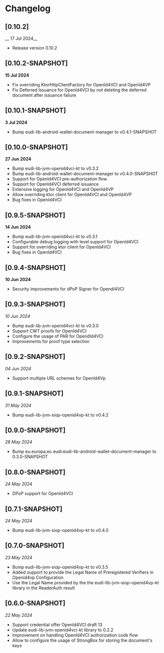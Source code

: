 # Changelog

## [0.10.2]

__ 17 Jul 2024__

- Release version 0.10.2

## [0.10.2-SNAPSHOT]

__15 Jul 2024__

- Fix overriding KtorHttpClientFactory for OpenId4VCI and OpenId4VP
- Fix Deferred Issuance for OpenId4VCI by not deleting the deferred document after issuance failure

## [0.10.1-SNAPSHOT]

__3 Jul 2024__

- Bump eudi-lib-android-wallet-document-manager to v0.4.1-SNAPSHOT

## [0.10.0-SNAPSHOT]

__27 Jun 2024__

- Bump eudi-lib-jvm-openid4vci-kt to v0.3.2
- Bump eudi-lib-android-wallet-document-manager to v0.4.0-SNAPSHOT
- Support for OpenId4VCI pre-authorization flow
- Support for OpenId4VCI deferred issuance
- Extensive logging for OpenId4VCI and OpenId4VP
- Allow overriding ktor client for OpenId4VCI and OpenId4VP
- Bug fixes in OpenId4VCI

## [0.9.5-SNAPSHOT]

__14 Jun 2024__

- Bump eudi-lib-jvm-openid4vci-kt to v0.3.1
- Configurable debug logging with level support for OpenId4VCI
- Support for overriding ktor client for OpenId4VCI
- Bug fixes in OpenId4VCI

## [0.9.4-SNAPSHOT]

__10 Jun 2024__

- Security improvements for dPoP Signer for OpendI4VCI

## [0.9.3-SNAPSHOT]

_10 Jun 2024_

- Bump eudi-lib-jvm-openid4vci-kt to v0.3.0
- Support CWT proofs for OpenId4VCI
- Configure the usage of PAR for OpendId4VCI
- Improvements for proof type selection

## [0.9.2-SNAPSHOT]

_04 Jun 2024_

- Support multiple URL schemes for OpenId4Vp

## [0.9.1-SNAPSHOT]

_31 May 2024_

- Bump eudi-lib-jvm-siop-openid4vp-kt to v0.4.2

## [0.9.0-SNAPSHOT]

_28 May 2024_

- Bump eu.europa.ec.eudi:eudi-lib-android-wallet-document-manager to 0.3.0-SNAPSHOT

## [0.8.0-SNAPSHOT]

_24 May 2024_

- DPoP support for OpenId4VCI

## [0.7.1-SNAPSHOT]

_24 May 2024_

- Bump eudi-lib-jvm-siop-openid4vp-kt to v0.4.0

## [0.7.0-SNAPSHOT]

_23 May 2024_

- Bump eudi-lib-jvm-siop-openid4vp-kt to v0.3.5
- Added support to provide the Legal Name of Preregistered Verifiers in Openid4vp Configuration
- Use the Legal Name provided by the the eudi-lib-jvm-siop-openid4vp-kt library in the ReaderAuth result

## [0.6.0-SNAPSHOT]

_22 May 2024_

- Support credential offer OpenId4VCI draft 13
- Update eudi-lib-jvm-openid4vci-kt library to 0.2.2
- Improvement on handling OpenId4VCI authorization code flow
- Allow to configure the usage of StrongBox for storing the document's keys
